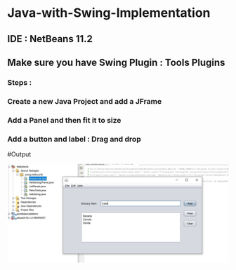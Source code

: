 # Java-with-Swing-Implementation




## IDE : NetBeans 11.2

## Make sure you have Swing Plugin : Tools Plugins 

### Steps :
### Create a new Java Project and add a JFrame
### Add a Panel and then fit it to size
### Add a button and label : Drag and drop


#Output

![GroceryOutput](https://github.com/sbose10/Java-with-Swing-Implementation/blob/main/SwingGrocery.JPG)

